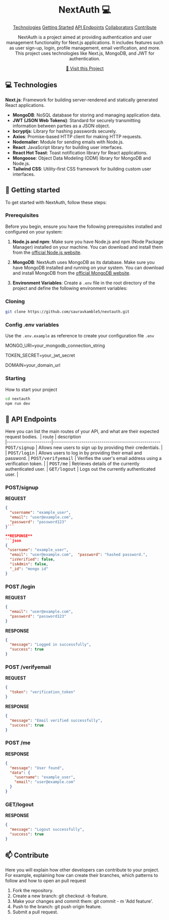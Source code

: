                      
<h1 align="center" style="font-weight: bold;">NextAuth 💻</h1>

<p align="center">
<a href="#tech">Technologies</a>
<a href="#started">Getting Started</a>
<a href="#routes">API Endpoints</a>
<a href="#colab">Collaborators</a>
<a href="#contribute">Contribute</a> 
</p>


<p align="center">NextAuth is a project aimed at providing authentication and user management functionality for Next.js applications. It includes features such as user sign-up, login, profile management, email verification, and more. This project uses technologies like Next.js, MongoDB, and JWT for authentication.</p>


<p align="center">
<a href="https://nextauth-5778suyn5-iamsauravkambles-projects.vercel.app/login">📱 Visit this Project</a>
</p>
 
<h2 id="technologies">💻 Technologies</h2>

 **Next.js**: Framework for building server-rendered and statically generated React applications.
- **MongoDB**: NoSQL database for storing and managing application data.
- **JWT (JSON Web Tokens)**: Standard for securely transmitting information between parties as a JSON object.
- **bcryptjs**: Library for hashing passwords securely.
- **Axios**: Promise-based HTTP client for making HTTP requests.
- **Nodemailer**: Module for sending emails with Node.js.
- **React**: JavaScript library for building user interfaces.
- **React Hot Toast**: Toast notification library for React applications.
- **Mongoose**: Object Data Modeling (ODM) library for MongoDB and Node.js.
- **Tailwind CSS**: Utility-first CSS framework for building custom user interfaces.
 
<h2 id="started">🚀 Getting started</h2>

To get started with NextAuth, follow these steps:

 
<h3>Prerequisites</h3>

Before you begin, ensure you have the following prerequisites installed and configured on your system:

1. **Node.js and npm**: Make sure you have Node.js and npm (Node Package Manager) installed on your machine. You can download and install them from the [official Node.js website](https://nodejs.org/).

2. **MongoDB**: NextAuth uses MongoDB as its database. Make sure you have MongoDB installed and running on your system. You can download and install MongoDB from the [official MongoDB website](https://www.mongodb.com/).

3. **Environment Variables**: Create a `.env` file in the root directory of the project and define the following environment variables:

 
<h3>Cloning</h3>


```bash
git clone https://github.com/sauravkamble5/nextauth.git
```
 
<h3>Config .env variables</h2>

Use the `.env.example` as reference to create your configuration file `.env`

MONGO_URI=your_mongodb_connection_string

TOKEN_SECRET=your_jwt_secret 

DOMAIN=your_domain_url
 
<h3>Starting</h3>

How to start your project

```bash
cd nextauth
npm run dev
```
 
<h2 id="routes">📍 API Endpoints</h2>

Here you can list the main routes of your API, and what are their expected request bodies.
​
| route               | description                                          
|----------------------|-----------------------------------------------------
<kbd>POST/signup</kbd>   |   Allows new users to sign up by providing their credentials.
|
| <kbd>POST/login</kbd>     |  Allows users to log in by providing their email and password.
|
 <kbd>POST/verifyemail</kbd>     |  Verifies the user's email address using a verification token.
|
|
 <kbd>POST/me</kbd>   |   Retrieves details of the currently authenticated user.
| <kbd>GET/logout</kbd>     |  Logs out the currently authenticated user.
|

<h3 id="get-auth-detail">POST/signup</h3>

**REQUEST**
```json
{
  "username": "example_user",
  "email": "user@example.com",
  "password": "password123"
}```

**RESPONSE**
```json
{
 "username": "example_user",
  "email": "user@example.com",  "password": "hashed password.",
  "isVerified": false,
  "isAdmin": false,
  "_id": "mongo id"
}

```

<h3 id="post-auth-detail">POST /login</h3>

**REQUEST**
```json
{
  "email": "user@example.com",
  "password": "password123"
}
```

**RESPONSE**
```json
{
  "message": "Logged in successfully",
  "success": true
}
```
<h3 id="post-auth-detail">POST /verifyemail</h3>

**REQUEST**
```json
{
  "token": "verification_token"
}
```

**RESPONSE**
```json
{
  "message": "Email verified successfully",
  "success": true
}
```
<h3 id="post-auth-detail">POST /me</h3>


**RESPONSE**
```json
{
  "message": "User found",
  "data": {
    "username": "example_user",
    "email": "user@example.com"
  }
}
```
<h3 id="post-auth-detail">GET/logout</h3>


**RESPONSE**
```json
{
  "message": "Logout successfully",
  "success": true
}
```
 
<h2 id="contribute">📫 Contribute</h2>

Here you will explain how other developers can contribute to your project. For example, explaining how can create their branches, which patterns to follow and how to open an pull request 

1.  Fork the repository.
2. Create a new branch: git checkout -b feature.
3. Make your changes and commit them: git commit - 
     m 'Add feature'.
4. Push to the branch: git push origin feature.
5. Submit a pull request.

